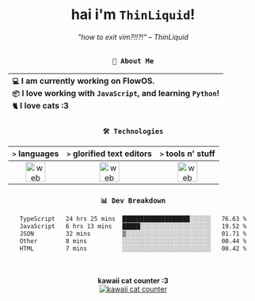 <div align="center">
  
  # hai i'm `ThinLiquid`!
  ###### "how to exit vim?!!?!" – ThinLiquid
  
  ### `👤 About Me`

  | `💻`  I am currently working on __FlowOS__.<br/>`📦`  I love working with `JavaScript`, and learning `Python`!</br>`🐈`  I love cats :3 |
  |:---|

  
  ### `🛠️ Technologies`
  
  | `>` **languages**  | `>` **glorified text editors** | `>` **tools n' stuff** |
  |:------------------:|:------------------------------:|:----------------------:|
  | <img src="https://skillicons.dev/icons?i=ts,js,react" alt="web dev" height="40"/> | <img src="https://skillicons.dev/icons?i=vscode,neovim" alt="web dev" height="40"/> | <img src="https://skillicons.dev/icons?i=bash,git" alt="web dev" height="40"/> |
  
  ### `📊 Dev Breakdown`
  
  <!--START_SECTION:waka-->

```txt
TypeScript   24 hrs 25 mins  ███████████████████░░░░░░   76.63 %
JavaScript   6 hrs 13 mins   █████░░░░░░░░░░░░░░░░░░░░   19.52 %
JSON         32 mins         ▒░░░░░░░░░░░░░░░░░░░░░░░░   01.71 %
Other        8 mins          ░░░░░░░░░░░░░░░░░░░░░░░░░   00.44 %
HTML         7 mins          ░░░░░░░░░░░░░░░░░░░░░░░░░   00.42 %
```

<!--END_SECTION:waka-->
  
  <br/><br/>
  <b>kawaii cat counter :3</b><br/>
  [![kawaii cat counter](https://count.getloli.com/get/@ThinLiquid?theme=moebooru)](https://moe-counter.glitch.me)
</div>

